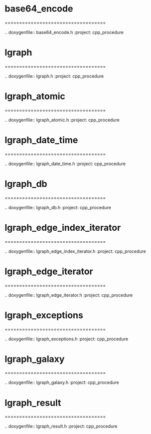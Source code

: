 # base64_encode
===================================

.. doxygenfile:: base64_encode.h
:project: cpp_procedure

# lgraph
===================================

.. doxygenfile:: lgraph.h
:project: cpp_procedure

# lgraph_atomic
===================================

.. doxygenfile:: lgraph_atomic.h
:project: cpp_procedure

# lgraph_date_time
===================================

.. doxygenfile:: lgraph_date_time.h
:project: cpp_procedure

# lgraph_db
===================================

.. doxygenfile:: lgraph_db.h
:project: cpp_procedure

# lgraph_edge_index_iterator
===================================

.. doxygenfile:: lgraph_edge_index_iterator.h
:project: cpp_procedure

# lgraph_edge_iterator
===================================

.. doxygenfile:: lgraph_edge_iterator.h
:project: cpp_procedure

# lgraph_exceptions
===================================

.. doxygenfile:: lgraph_exceptions.h
:project: cpp_procedure

# lgraph_galaxy
===================================

.. doxygenfile:: lgraph_galaxy.h
:project: cpp_procedure

# lgraph_result
===================================

.. doxygenfile:: lgraph_result.h
:project: cpp_procedure
